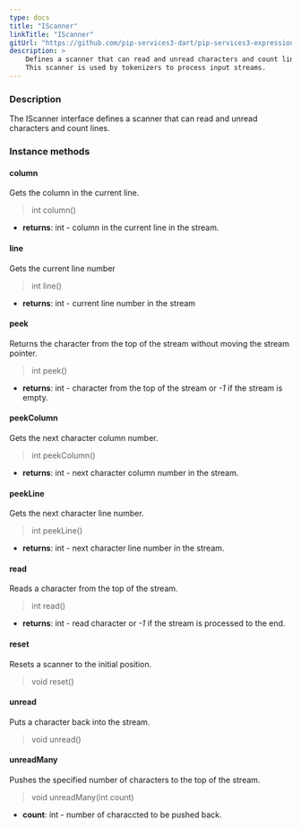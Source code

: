 ```yaml
---
type: docs
title: "IScanner"
linkTitle: "IScanner"
gitUrl: "https://github.com/pip-services3-dart/pip-services3-expressions-dart"
description: > 
    Defines a scanner that can read and unread characters and count lines.
    This scanner is used by tokenizers to process input streams.
---
```


### Description

The IScanner interface defines a scanner that can read and unread characters and count lines.


### Instance methods

#### column
Gets the column in the current line.

> int column()

- **returns**: int - column in the current line in the stream.

#### line
Gets the current line number

> int line()

- **returns**: int - current line number in the stream


#### peek
Returns the character from the top of the stream without moving the stream pointer.

> int peek()

- **returns**: int - character from the top of the stream or *-1* if the stream is empty.


#### peekColumn
Gets the next character column number.

> int peekColumn()

- **returns**: int - next character column number in the stream.


#### peekLine
Gets the next character line number.

> int peekLine()

- **returns**: int - next character line number in the stream.

#### read
Reads a character from the top of the stream.

> int read()

- **returns**: int - read character or *-1* if the stream is processed to the end.

#### reset
Resets a scanner to the initial position.

> void reset() 


#### unread
Puts a character back into the stream.

> void unread() 

#### unreadMany
Pushes the specified number of characters to the top of the stream.
> void unreadMany(int count)

- **count**: int - number of characcted to be pushed back.
